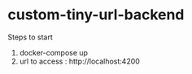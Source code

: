 # custom-tiny-url-backend
Steps to start
1. docker-compose up
2. url to access : http://localhost:4200
